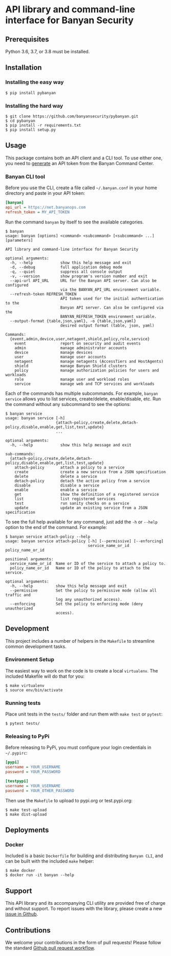 # API library and command-line interface for Banyan Security

## Prerequisites
Python 3.6, 3.7, or 3.8 must be installed.

## Installation 
### Installing the easy way

```console
$ pip install pybanyan
```

### Installing the hard way

```console
$ git clone https://github.com/banyansecurity/pybanyan.git
$ cd pybanyan
$ pip install -r requirements.txt
$ pip install setup.py
```

## Usage

This package contains both an API client and a CLI tool.
To use either one, you need to [generate] an API token from the Banyan Command Center.

### Banyan CLI tool

Before you use the CLI, create a file called `~/.banyan.conf` in your home directory and paste in your API token:

```ini
[banyan]
api_url = https://net.banyanops.com
refresh_token = MY_API_TOKEN
```

Run the command `banyan` by itself to see the available categories.

```console
$ banyan
usage: banyan [options] <command> <subcommand> [<subcommand> ...] [parameters]

API library and command-line interface for Banyan Security

optional arguments:
  -h, --help            show this help message and exit
  -d, --debug           full application debug mode
  -q, --quiet           suppress all console output
  -v, --version         show program's version number and exit
  --api-url API_URL     URL for the Banyan API server. Can also be configured
                        via the BANYAN_API_URL environment variable.
  --refresh-token REFRESH_TOKEN
                        API token used for the initial authentication to the
                        Banyan API server. Can also be configured via the
                        BANYAN_REFRESH_TOKEN environment variable.
  --output-format {table,json,yaml}, -o {table,json,yaml}
                        desired output format (table, json, yaml)

Commands:
  {event,admin,device,user,netagent,shield,policy,role,service}
    event               report on security and audit events
    admin               manage administrator accounts
    device              manage devices
    user                manage user accounts
    netagent            manage netagents (AccessTiers and HostAgents)
    shield              manage Banyan Shield clusters
    policy              manage authorization policies for users and workloads
    role                manage user and workload roles
    service             manage web and TCP services and workloads
```

Each of the commands has multiple subcommands. For example, `banyan service` allows you to list services, create/delete, enable/disable, etc. Run the command without any subcommand to see the options:

```console
$ banyan service
usage: banyan service [-h]
                      {attach-policy,create,delete,detach-policy,disable,enable,get,list,test,update}
                      ...

optional arguments:
  -h, --help            show this help message and exit

sub-commands:
  {attach-policy,create,delete,detach-policy,disable,enable,get,list,test,update}
    attach-policy       attach a policy to a service
    create              create a new service from a JSON specification
    delete              delete a service
    detach-policy       detach the active policy from a service
    disable             disable a service
    enable              enable a service
    get                 show the definition of a registered service
    list                list registered services
    test                run sanity checks on a service
    update              update an existing service from a JSON specification
```

To see the full help available for any command, just add the `-h` or `--help` option to the end of the command. For example:

```console
$ banyan service attach-policy --help
usage: banyan service attach-policy [-h] [--permissive] [--enforcing]
                                    service_name_or_id policy_name_or_id

positional arguments:
  service_name_or_id  Name or ID of the service to attach a policy to.
  policy_name_or_id   Name or ID of the policy to attach to the service.

optional arguments:
  -h, --help          show this help message and exit
  --permissive        Set the policy to permissive mode (allow all traffic and
                      log any unauthorized access).
  --enforcing         Set the policy to enforcing mode (deny unauthorized
                      access).
```

## Development

This project includes a number of helpers in the `Makefile` to streamline common development tasks.

### Environment Setup

The easiest way to work on the code is to create a local `virtualenv`. The included Makefile will do that for you:

```console
$ make virtualenv
$ source env/bin/activate
```

### Running tests

Place unit tests in the `tests/` folder and run them with `make test` or `pytest`:

```console
$ pytest tests/
```


### Releasing to PyPi

Before releasing to PyPi, you must configure your login credentials in `~/.pypirc`:

```ini
[pypi]
username = YOUR_USERNAME
password = YOUR_PASSWORD

[testpypi]
username = YOUR_USERNAME
password = YOUR_OTHER_PASSWORD

```

Then use the `Makefile` to upload to pypi.org or test.pypi.org:

```console
$ make test-upload
$ make dist-upload
```

## Deployments

### Docker

Included is a basic `Dockerfile` for building and distributing `Banyan CLI`,
and can be built with the included `make` helper:

```console
$ make docker
$ docker run -it banyan --help
```

## Support

This API library and its accompanying CLI utility are provided free of charge and without support. To report issues with the library, please create a new [issue in Github][github-issue].

## Contributions

We welcome your contributions in the form of pull requests! Please follow the standard [Github pull request workflow][github-pr].

[generate]: https://net.banyanops.com/app/myprofile
[github-pr]: https://gist.github.com/Chaser324/ce0505fbed06b947d962
[github-issue]: https://github.com/banyansecurity/pybanyan/issues/new
